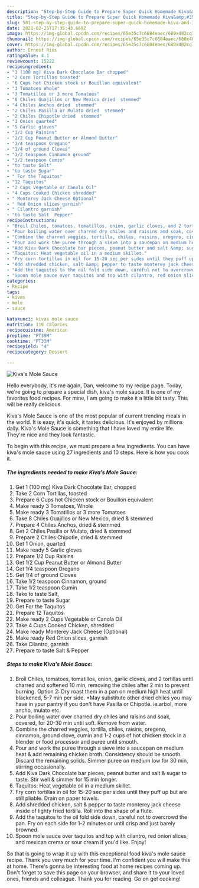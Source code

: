 ```yaml
---
description: "Step-by-Step Guide to Prepare Super Quick Homemade Kiva&amp;#39;s Mole Sauce"
title: "Step-by-Step Guide to Prepare Super Quick Homemade Kiva&amp;#39;s Mole Sauce"
slug: 501-step-by-step-guide-to-prepare-super-quick-homemade-kiva-and-39-s-mole-sauce
date: 2021-02-25T17:35:43.669Z
image: https://img-global.cpcdn.com/recipes/65e35c7c6684eaec/680x482cq70/kivas-mole-sauce-recipe-main-photo.jpg
thumbnail: https://img-global.cpcdn.com/recipes/65e35c7c6684eaec/680x482cq70/kivas-mole-sauce-recipe-main-photo.jpg
cover: https://img-global.cpcdn.com/recipes/65e35c7c6684eaec/680x482cq70/kivas-mole-sauce-recipe-main-photo.jpg
author: Ernest Rios
ratingvalue: 4.1
reviewcount: 15222
recipeingredient:
- "1 (100 mg) Kiva Dark Chocolate Bar chopped"
- "2 Corn Tortillas toasted"
- "6 Cups hot Chicken stock or Bouillon equivalent"
- "3 Tomatoes Whole"
- "3 Tomatillos or 3 more Tomatoes"
- "8 Chiles Guajillos or New Mexico dried  stemmed"
- "4 Chiles Anchos dried  stemmed"
- "2 Chiles Pasilla or Mulato dried  stemmed"
- "2 Chiles Chipotle dried  stemmed"
- "1 Onion quarted"
- "5 Garlic gloves"
- "1/2 Cup Raisins"
- "1/2 Cup Peanut Butter or Almond Butter"
- "1/4 teaspoon Oregano"
- "1/4 of ground Cloves"
- "1/2 teaspoon Cinnamon ground"
- "1/2 teaspoon Cumin"
- "to taste Salt"
- "to taste Sugar"
- " For the Taquitos"
- "12 Taquitos"
- "2 Cups Vegetable or Canola Oil"
- "4 Cups Cooked Chicken shredded"
- " Monterey Jack Cheese Optional"
- " Red Onion slices garnish"
- " Cilantro garnish"
- "to taste Salt  Pepper"
recipeinstructions:
- "Broil Chiles, tomatoes, tomatillos, onion, garlic cloves, and 2 tortillas until charred and softened 10 min, removing the chiles after 2 min to prevent burning. Option 2: Dry roast them in a pan on medium high heat until blackened, 5-7 min per side. *May substitute other dried chiles you may have in ypur pantry if you don&#39;t have Pasilla or Chipotle. ie.arbol, more ancho, mulato etc."
- "Pour boiling water over charred dry chiles and raisins and soak, covered, for 20-30 min until soft. Remove from water."
- "Combine the charred veggies, tortilla, chiles, raisins, oregeno, cinnamon, ground clove, cumin and 1-2 cups of hot chicken stock in a blender or food processor and puree until smooth."
- "Pour and work the puree through a sieve into a saucepan on medium heat &amp; add remaining chicken broth. Consistency should be smooth. Discard the remaining solids. Simmer puree on medium low for 30 min, stirring occasionally."
- "Add Kiva Dark Chocolate bar pieces, peanut butter and salt &amp; sugar to taste. Stir well &amp; simmer for 15 min longer."
- "Taquitos: Heat vegetable oil in a medium skillet."
- "Fry corn tortillas in oil for 15-20 sec per sides until they puff up but are still pliable. Drain on paper towels."
- "Add shredded chicken, salt &amp; pepper to taste monterey jack cheese inside of lighty fried tortilla. Roll into the shape of a flute."
- "Add the taquitos to the oil fold side down, careful not to overcrowd the pan. Fry on each side for 1-2 minutes or until crisp and just barely browned."
- "Spoon mole sauce over taquitos and top with cilantro, red onion slices, and mexican crema or sour cream if you&#39;d like. Enjoy!"
categories:
- Recipe
tags:
- kivas
- mole
- sauce

katakunci: kivas mole sauce 
nutrition: 118 calories
recipecuisine: American
preptime: "PT39M"
cooktime: "PT33M"
recipeyield: "4"
recipecategory: Dessert

---
```



![Kiva&#39;s Mole Sauce](https://img-global.cpcdn.com/recipes/65e35c7c6684eaec/680x482cq70/kivas-mole-sauce-recipe-main-photo.jpg)

Hello everybody, it's me again, Dan, welcome to my recipe page. Today, we're going to prepare a special dish, kiva&#39;s mole sauce. It is one of my favorites food recipes. For mine, I am going to make it a little bit tasty. This will be really delicious.

Kiva&#39;s Mole Sauce is one of the most popular of current trending meals in the world. It is easy, it's quick, it tastes delicious. It's enjoyed by millions daily. Kiva&#39;s Mole Sauce is something that I have loved my entire life. They're nice and they look fantastic.




To begin with this recipe, we must prepare a few ingredients. You can have kiva&#39;s mole sauce using 27 ingredients and 10 steps. Here is how you cook it.

<!--inarticleads1-->

##### The ingredients needed to make Kiva&#39;s Mole Sauce:

1. Get 1 (100 mg) Kiva Dark Chocolate Bar, chopped
1. Take 2 Corn Tortillas, toasted
1. Prepare 6 Cups hot Chicken stock or Bouillon equivalent
1. Make ready 3 Tomatoes, Whole
1. Make ready 3 Tomatillos or 3 more Tomatoes
1. Take 8 Chiles Guajillos or New Mexico, dried &amp; stemmed
1. Prepare 4 Chiles Anchos, dried &amp; stemmed
1. Get 2 Chiles Pasilla or Mulato, dried &amp; stemmed
1. Prepare 2 Chiles Chipotle, dried &amp; stemmed
1. Get 1 Onion, quarted
1. Make ready 5 Garlic gloves
1. Prepare 1/2 Cup Raisins
1. Get 1/2 Cup Peanut Butter or Almond Butter
1. Get 1/4 teaspoon Oregano
1. Get 1/4 of ground Cloves
1. Take 1/2 teaspoon Cinnamon, ground
1. Take 1/2 teaspoon Cumin
1. Take to taste Salt,
1. Prepare to taste Sugar
1. Get  For the Taquitos
1. Prepare 12 Taquitos
1. Make ready 2 Cups Vegetable or Canola Oil
1. Take 4 Cups Cooked Chicken, shredded
1. Make ready  Monterey Jack Cheese (Optional)
1. Make ready  Red Onion slices, garnish
1. Take  Cilantro, garnish
1. Prepare to taste Salt &amp; Pepper




<!--inarticleads2-->

##### Steps to make Kiva&#39;s Mole Sauce:

1. Broil Chiles, tomatoes, tomatillos, onion, garlic cloves, and 2 tortillas until charred and softened 10 min, removing the chiles after 2 min to prevent burning. Option 2: Dry roast them in a pan on medium high heat until blackened, 5-7 min per side. *May substitute other dried chiles you may have in ypur pantry if you don&#39;t have Pasilla or Chipotle. ie.arbol, more ancho, mulato etc.
1. Pour boiling water over charred dry chiles and raisins and soak, covered, for 20-30 min until soft. Remove from water.
1. Combine the charred veggies, tortilla, chiles, raisins, oregeno, cinnamon, ground clove, cumin and 1-2 cups of hot chicken stock in a blender or food processor and puree until smooth.
1. Pour and work the puree through a sieve into a saucepan on medium heat &amp; add remaining chicken broth. Consistency should be smooth. Discard the remaining solids. Simmer puree on medium low for 30 min, stirring occasionally.
1. Add Kiva Dark Chocolate bar pieces, peanut butter and salt &amp; sugar to taste. Stir well &amp; simmer for 15 min longer.
1. Taquitos: Heat vegetable oil in a medium skillet.
1. Fry corn tortillas in oil for 15-20 sec per sides until they puff up but are still pliable. Drain on paper towels.
1. Add shredded chicken, salt &amp; pepper to taste monterey jack cheese inside of lighty fried tortilla. Roll into the shape of a flute.
1. Add the taquitos to the oil fold side down, careful not to overcrowd the pan. Fry on each side for 1-2 minutes or until crisp and just barely browned.
1. Spoon mole sauce over taquitos and top with cilantro, red onion slices, and mexican crema or sour cream if you&#39;d like. Enjoy!




So that is going to wrap it up with this exceptional food kiva&#39;s mole sauce recipe. Thank you very much for your time. I'm confident you will make this at home. There's gonna be interesting food at home recipes coming up. Don't forget to save this page on your browser, and share it to your loved ones, friends and colleague. Thank you for reading. Go on get cooking!
